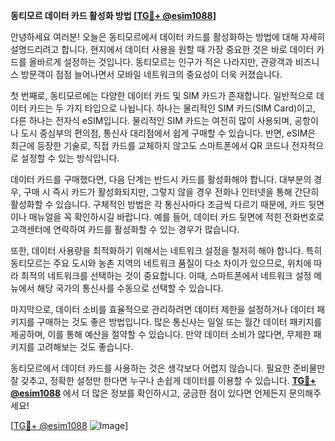 **동티모르 데이터 카드 활성화 방법 [[TG💪+ @esim1088](https://t.me/s/esim1088)]**

안녕하세요 여러분! 오늘은 동티모르에서 데이터 카드를 활성화하는 방법에 대해 자세히 설명드리려고 합니다. 현지에서 데이터 사용을 원할 때 가장 중요한 것은 바로 데이터 카드를 올바르게 설정하는 것입니다. 동티모르는 인구가 적은 나라지만, 관광객과 비즈니스 방문객이 점점 늘어나면서 모바일 네트워크의 중요성이 더욱 커졌습니다.

첫 번째로, 동티모르에는 다양한 데이터 카드 및 SIM 카드가 존재합니다. 일반적으로 데이터 카드는 두 가지 타입으로 나뉩니다. 하나는 물리적인 SIM 카드(SIM Card)이고, 다른 하나는 전자식 eSIM입니다. 물리적인 SIM 카드는 여전히 많이 사용되며, 공항이나 도시 중심부의 편의점, 통신사 대리점에서 쉽게 구매할 수 있습니다. 반면, eSIM은 최근에 등장한 기술로, 직접 카드를 교체하지 않고도 스마트폰에서 QR 코드나 전자적으로 설정할 수 있는 방식입니다.

데이터 카드를 구매했다면, 다음 단계는 반드시 카드를 활성화해야 합니다. 대부분의 경우, 구매 시 즉시 카드가 활성화되지만, 그렇지 않을 경우 전화나 인터넷을 통해 간단히 활성화할 수 있습니다. 구체적인 방법은 각 통신사마다 조금씩 다르기 때문에, 카드 뒷면이나 매뉴얼을 꼭 확인하시길 바랍니다. 예를 들어, 데이터 카드 뒷면에 적힌 전화번호로 고객센터에 연락하여 카드를 활성화할 수 있는 경우가 많습니다.

또한, 데이터 사용량을 최적화하기 위해서는 네트워크 설정을 철저히 해야 합니다. 특히 동티모르는 주요 도시와 농촌 지역의 네트워크 품질이 다소 차이가 있으므로, 위치에 따라 최적의 네트워크를 선택하는 것이 중요합니다. 이때, 스마트폰에서 네트워크 설정 메뉴에서 해당 국가의 통신사를 수동으로 선택할 수 있습니다.

마지막으로, 데이터 소비를 효율적으로 관리하려면 데이터 제한을 설정하거나 데이터 패키지를 구매하는 것도 좋은 방법입니다. 많은 통신사는 일일 또는 월간 데이터 패키지를 제공하며, 이를 통해 예산을 절약할 수 있습니다. 만약 데이터 소비가 많다면, 무제한 패키지를 고려해보는 것도 좋습니다.

동티모르에서 데이터 카드를 사용하는 것은 생각보다 어렵지 않습니다. 필요한 준비물만 잘 갖추고, 정확한 설정만 한다면 누구나 손쉽게 데이터를 이용할 수 있습니다. **[TG💪+ @esim1088](https://t.me/s/esim1088)** 에서 더 많은 정보를 확인하시고, 궁금한 점이 있다면 언제든지 문의해주세요!

[[TG💪+ @esim1088](https://t.me/s/esim1088) ![Image](https://i.postimg.cc/Y0z9fWf4/image.png)]